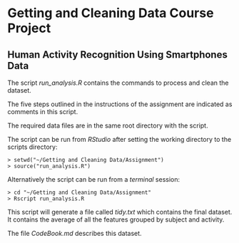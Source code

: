 # Getting and Cleaning Data Course Project

## Human Activity Recognition Using Smartphones Data

The script *run_analysis.R* contains the commands to process and clean the dataset.

The five steps outlined in the instructions of the assignment are indicated as comments in this script.

The required data files are in the same root directory with the script.

The script can be run from *RStudio* after setting the working directory to the scripts directory:
    
    > setwd("~/Getting and Cleaning Data/Assignment")
    > source("run_analysis.R")

Alternatively the script can be run from a *terminal* session:

    > cd "~/Getting and Cleaning Data/Assignment"
    > Rscript run_analysis.R

This script will generate a file called *tidy.txt* which contains the final dataset. 
It contains the average of all the features grouped by subject and activity.

The file *CodeBook.md* describes this dataset.